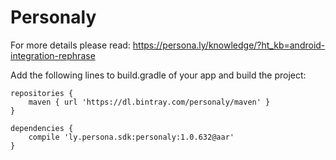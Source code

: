 # Personaly

For more details please read: https://persona.ly/knowledge/?ht_kb=android-integration-rephrase


Add the following lines to build.gradle of your app and build the project:

```
repositories {
    maven { url 'https://dl.bintray.com/personaly/maven' }
}

dependencies {
    compile 'ly.persona.sdk:personaly:1.0.632@aar'
}
```
